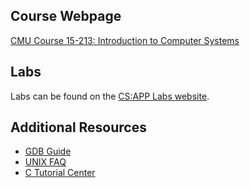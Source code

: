 ## Course Webpage
[CMU Course 15-213: Introduction to Computer Systems](https://www.cs.cmu.edu/afs/cs/academic/class/15213-f15/www/schedule.html)

## Labs
Labs can be found on the [CS:APP Labs website](https://csapp.cs.cmu.edu/3e/labs.html).

## Additional Resources
- [GDB Guide](https://beej.us/guide/bggdb/)
- [UNIX FAQ](https://csapp.cs.cmu.edu/3e/unixfaq.html)
- [C Tutorial Center](https://heather.cs.ucdavis.edu/matloff/public_html/unix.html)
